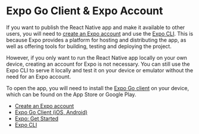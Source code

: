 # Expo Go Client & Expo Account

If you want to publish the React Native app and make it available to other users, you will need to [create an Expo account](https://expo.dev/signup) and use the [Expo CLI](https://docs.expo.dev/more/expo-cli/). This is because Expo provides a platform for hosting and distributing the app, as well as offering tools for building, testing and deploying the project.

However, if you only want to run the React Native app locally on your own device, creating an account for Expo is not necessary. You can still use the Expo CLI to serve it locally and test it on your device or emulator without the need for an Expo account.

To open the app, you will need to install the [Expo Go client](https://expo.dev/client) on your device, which can be found on the App Store or Google Play.

- [Create an Expo account](https://expo.dev/signup)
- [Expo Go Client (iOS, Android)](https://expo.dev/client)
- [Expo: Get Started](https://docs.expo.dev/get-started/expo-go/)
- [Expo CLI](https://docs.expo.dev/more/expo-cli/)
